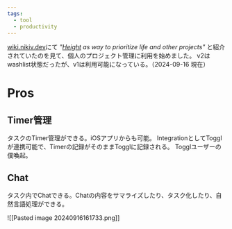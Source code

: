 ```yaml
---
tags:
  - tool
  - productivity
---
```

[wiki.nikiv.dev](https://wiki.nikiv.dev/focusing/)にて *"[Height](https://height.app/) as way to prioritize life and other projects"* と紹介されていたのを見て、個人のプロジェクト管理に利用を始めました。
v2はwashlist状態だったが、v1は利用可能になっている。（2024-09-16 現在）

# Pros

## Timer管理

タスクのTimer管理ができる。iOSアプリからも可能。
IntegrationとしてTogglが連携可能で、Timerの記録がそのままTogglに記録される。
Togglユーザーの僕喚起。

## Chat

タスク内でChatできる。Chatの内容をサマライズしたり、タスク化したり、自然言語処理ができる。

![[Pasted image 20240916161733.png]]